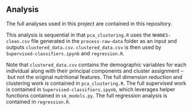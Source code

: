 ## Analysis 

The full analyses used in this project are contained in this repository. 

This analysis is sequential in that `pca_clustering.R` uses the `NHANES-clean.csv` file generated in the `process-raw-data` folder as an input and outputs `clustered_data.csv`. `clustered_data.csv` is then used by `Supervised-classifiers.ipynb` and `regression.R`. 

Note that `clustered_data.csv` contains the demographic variables for each individual along with their principal components and cluster assignment – but not the original nutritional features. The full dimension reduction and clustering work is contained in `pca_clustering.R`. The full supervised work is contained in `Supervised-classifiers.ipynb`, which leverages helper functions contained in `sk_models.py`. The full regression analysis is contained in `regression.R`. 
